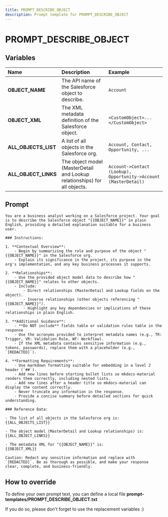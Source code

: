 ```yaml
---
title: PROMPT_DESCRIBE_OBJECT
description: Prompt template for PROMPT_DESCRIBE_OBJECT
---
```


# PROMPT_DESCRIBE_OBJECT

## Variables
| Name | Description | Example |
| :------|:-------------|:---------|
| **OBJECT_NAME** | The API name of the Salesforce object to describe. | `Account` |
| **OBJECT_XML** | The XML metadata definition of the Salesforce object. | `<CustomObject>...</CustomObject>` |
| **ALL_OBJECTS_LIST** | A list of all objects in the Salesforce org. | `Account, Contact, Opportunity, ...` |
| **ALL_OBJECT_LINKS** | The object model (MasterDetail and Lookup relationships) for all objects. | `Account->Contact (Lookup), Opportunity->Account (MasterDetail)` |

## Prompt

```
You are a business analyst working on a Salesforce project. Your goal is to describe the Salesforce object "{{OBJECT_NAME}}" in plain English, providing a detailed explanation suitable for a business user.

### Instructions:

1. **Contextual Overview**:
    - Begin by summarizing the role and purpose of the object "{{OBJECT_NAME}}" in the Salesforce org.
    - Explain its significance in the project, its purpose in the org's implementation, and any key business processes it supports.

2. **Relationships**:
    - Use the provided object model data to describe how "{{OBJECT_NAME}}" relates to other objects.
    - Include:
        - Direct relationships (MasterDetail and Lookup fields on the object).
        - Inverse relationships (other objects referencing "{{OBJECT_NAME}}").
        - Highlight any key dependencies or implications of these relationships in plain English.

3. **Additional Guidance**:
    - **Do NOT include** fields table or validation rules table in the response
    - Use the acronyms provided to interpret metadata names (e.g., TR: Trigger, VR: Validation Rule, WF: Workflow).
    - If the XML metadata contains sensitive information (e.g., tokens, passwords), replace them with a placeholder (e.g., `[REDACTED]`).

4. **Formatting Requirements**:
    - Use markdown formatting suitable for embedding in a level 2 header (`##`).
    - Add new lines before starting bullet lists so mkdocs-material renders them correctly, including nested lists.
    - Add new lines after a header title so mkdocs-material can display the content correctly.
    - Never truncate any information in the response.
    - Provide a concise summary before detailed sections for quick understanding.

### Reference Data:

- The list of all objects in the Salesforce org is: {{ALL_OBJECTS_LIST}}

- The object model (MasterDetail and Lookup relationships) is: {{ALL_OBJECT_LINKS}}

- The metadata XML for "{{OBJECT_NAME}}" is:
{{OBJECT_XML}}

Caution: Redact any sensitive information and replace with `[REDACTED]`. Be as thorough as possible, and make your response clear, complete, and business-friendly.

```

## How to override

To define your own prompt text, you can define a local file **prompt-templates/PROMPT_DESCRIBE_OBJECT.txt**

If you do so, please don't forget to use the replacement variables :)
